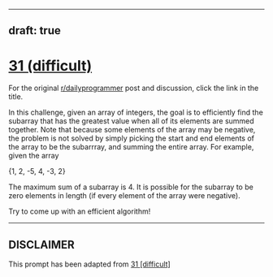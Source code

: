 ---
draft: true
----

# [31 (difficult)](https://www.reddit.com/r/dailyprogrammer/comments/rg2dj/3272012_challenge_31_difficult/)

For the original [r/dailyprogrammer](https://www.reddit.com/r/dailyprogrammer/) post and discussion, click the link in the title.

In this challenge, given an array of integers, the goal is to efficiently find the subarray that has the greatest value when all of its elements are summed together. Note that because some elements of the array may be negative, the problem is not solved by simply picking the start and end elements of the array to be the subarrray, and summing the entire array. 
For example, given the array

{1, 2, -5, 4, -3, 2}

The maximum sum of a subarray is 4. It is possible for the subarray to be zero elements in length (if every element of the array were negative). 

Try to come up with an efficient algorithm!


----
## **DISCLAIMER**
This prompt has been adapted from [31 [difficult]](https://www.reddit.com/r/dailyprogrammer/comments/rg2dj/3272012_challenge_31_difficult/
)
